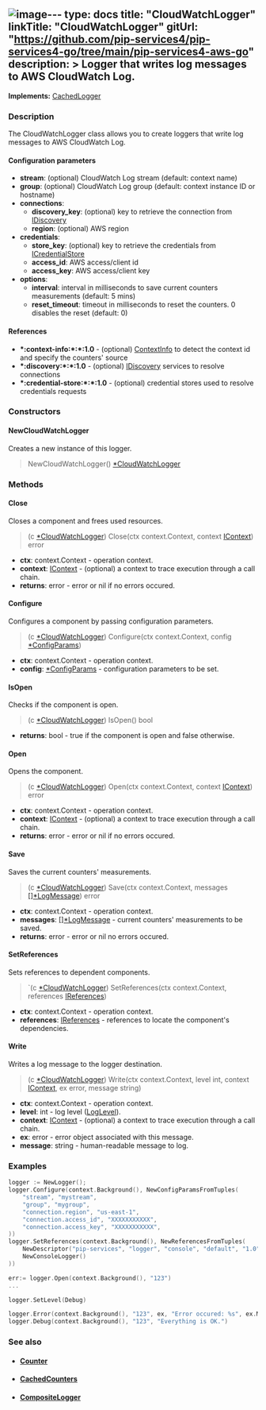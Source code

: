 ![image](https://github.com/pip-services/pip-services-docs/assets/68734409/37271f3c-284f-4578-bf32-43c6a7fe5848)---
type: docs
title: "CloudWatchLogger"
linkTitle: "CloudWatchLogger"
gitUrl: "https://github.com/pip-services4/pip-services4-go/tree/main/pip-services4-aws-go"
description: >
    Logger that writes log messages to AWS CloudWatch Log.
---

**Implements:** [CachedLogger](../../../components/log/cached_logger)

### Description

The CloudWatchLogger class allows you to create loggers that write log messages to AWS CloudWatch Log.

#### Configuration parameters
 
- **stream**: (optional) CloudWatch Log stream (default: context name)
- **group**: (optional) CloudWatch Log group (default: context instance ID or hostname)
- **connections**:                   
    - **discovery_key**: (optional) key to retrieve the connection from [IDiscovery](../../../components/connect/idiscovery)
    - **region**: (optional) AWS region
- **credentials**:    
    - **store_key**: (optional) key to retrieve the credentials from [ICredentialStore](../../../components/auth/icredential_store)
    - **access_id**: AWS access/client id
    - **access_key**: AWS access/client key
 - **options**:
    - **interval**: interval in milliseconds to save current counters measurements (default: 5 mins)
    - **reset_timeout**: timeout in milliseconds to reset the counters. 0 disables the reset (default: 0)


#### References
- **\*:context-info:\*:\*:1.0** - (optional) [ContextInfo](../../../components/info/context_info) to detect the context id and specify the counters' source
- **\*:discovery:\*:\*:1.0** - (optional) [IDiscovery](../../../components/connect/idiscovery) services to resolve connections
- **\*:credential-store:\*:\*:1.0** - (optional) credential stores used to resolve credentials requests

### Constructors

#### NewCloudWatchLogger
Creates a new instance of this logger.

> NewCloudWatchLogger() [*CloudWatchLogger]()


### Methods

#### Close
Closes a component and frees used resources.

> (c [*CloudWatchLogger]()) Close(ctx context.Context, context [IContext](../../../components/context/icontext)) error

- **ctx**: context.Context - operation context.
- **context**: [IContext](../../../components/context/icontext) - (optional) a context to trace execution through a call chain.
- **returns**: error - error or nil if no errors occured.

#### Configure
Configures a component by passing configuration parameters.

> (c [*CloudWatchLogger]()) Configure(ctx context.Context, config [*ConfigParams](../../../commons/config/config_params))

- **ctx**: context.Context - operation context.
- **config**: [*ConfigParams](../../../commons/config/config_params) - configuration parameters to be set.


#### IsOpen
Checks if the component is open.

> (c [*CloudWatchLogger]()) IsOpen() bool

- **returns**: bool - true if the component is open and false otherwise.

#### Open
Opens the component.

> (c [*CloudWatchLogger]()) Open(ctx context.Context, context [IContext](../../../components/context/icontext)) error

- **ctx**: context.Context - operation context.
- **context**: [IContext](../../../components/context/icontext) - (optional) a context to trace execution through a call chain.
- **returns**: error - error or nil if no errors occured.

#### Save
Saves the current counters' measurements.

> (c [*CloudWatchLogger]()) Save(ctx context.Context, messages [[]*LogMessage](../../../components/log/log_message)) error

- **ctx**: context.Context - operation context.
- **messages**: [[]*LogMessage](../../../components/log/log_message) - current counters' measurements to be saved.
- **returns**: error - error or nil no errors occured.

#### SetReferences
Sets references to dependent components.

> `(c [*CloudWatchLogger]()) SetReferences(ctx context.Context, references [IReferences](../../../commons/refer/ireferences))

- **ctx**: context.Context - operation context.
- **references**: [IReferences](../../../commons/refer/ireferences) - references to locate the component's dependencies.

#### Write
Writes a log message to the logger destination.

> (c [*CloudWatchLogger]()) Write(ctx context.Context, level int, context [IContext](../../../components/context/icontext), ex error, message string)

- **ctx**: context.Context - operation context.
- **level**: int - log level ([LogLevel](../../../components/log/log_level)).
- **context**: [IContext](../../../components/context/icontext) - (optional) a context to trace execution through a call chain.
- **ex**: error - error object associated with this message.
- **message**: string - human-readable message to log.



### Examples

```go
logger := NewLogger();
logger.Configure(context.Background(), NewConfigParamsFromTuples(
    "stream", "mystream",
    "group", "mygroup",
    "connection.region", "us-east-1",
    "connection.access_id", "XXXXXXXXXXX",
    "connection.access_key", "XXXXXXXXXXX",
))
logger.SetReferences(context.Background(), NewReferencesFromTuples(
    NewDescriptor("pip-services", "logger", "console", "default", "1.0"),
    NewConsoleLogger()
))

err:= logger.Open(context.Background(), "123")
...

logger.SetLevel(Debug)

logger.Error(context.Background(), "123", ex, "Error occured: %s", ex.Message)
logger.Debug(context.Background(), "123", "Everything is OK.")
```

### See also
- #### [Counter](../../../components/count/counter)
- #### [CachedCounters](../../../components/count/cached_counters)
- #### [CompositeLogger](../../../components/log/composite_logger) 

